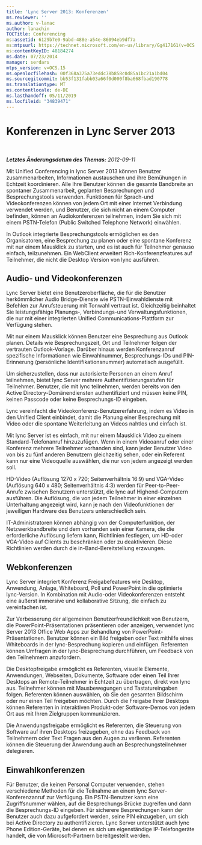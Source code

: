 ```yaml
---
title: 'Lync Server 2013: Konferenzen'
ms.reviewer: ''
ms.author: v-lanac
author: lanachin
TOCTitle: Conferencing
ms:assetid: 6129b7e0-9abd-488e-a54e-86094eb9df7a
ms:mtpsurl: https://technet.microsoft.com/en-us/library/Gg417161(v=OCS.15)
ms:contentKeyID: 48184274
ms.date: 07/23/2014
manager: serdars
mtps_version: v=OCS.15
ms.openlocfilehash: 00f368a375a73eddc78b858c0d85a1bc21a1bd04
ms.sourcegitcommit: bb53f131fabb03a66f0d000f8ba668fbad190778
ms.translationtype: MT
ms.contentlocale: de-DE
ms.lasthandoff: 05/11/2019
ms.locfileid: "34839471"
---
```

<div data-xmlns="http://www.w3.org/1999/xhtml">

<div class="topic" data-xmlns="http://www.w3.org/1999/xhtml" data-msxsl="urn:schemas-microsoft-com:xslt" data-cs="http://msdn.microsoft.com/en-us/">

<div data-asp="http://msdn2.microsoft.com/asp">

# <a name="conferencing-in-lync-server-2013"></a>Konferenzen in Lync Server 2013

</div>

<div id="mainSection">

<div id="mainBody">

<span> </span>

_**Letztes Änderungsdatum des Themas:** 2012-09-11_

Mit Unified Conferencing in lync Server 2013 können Benutzer zusammenarbeiten, Informationen austauschen und ihre Bemühungen in Echtzeit koordinieren. Alle Ihre Benutzer können die gesamte Bandbreite an spontaner Zusammenarbeit, geplanten Besprechungen und Besprechungstools verwenden. Funktionen für Sprach-und Videokonferenzen können von jedem Ort mit einer Internet Verbindung verwendet werden, und Benutzer, die sich nicht an einem Computer befinden, können an Audiokonferenzen teilnehmen, indem Sie sich mit einem PSTN-Telefon (Public Switched Telephone Network) einwählen.

In Outlook integrierte Besprechungstools ermöglichen es den Organisatoren, eine Besprechung zu planen oder eine spontane Konferenz mit nur einem Mausklick zu starten, und es ist auch für Teilnehmer genauso einfach, teilzunehmen. Ein WebClient erweitert Rich-Konferenzfeatures auf Teilnehmer, die nicht die Desktop Version von lync ausführen.

<div>

## <a name="audio-and-video-conferencing"></a>Audio- und Videokonferenzen

Lync Server bietet eine Benutzeroberfläche, die für die Benutzer herkömmlicher Audio Bridge-Dienste wie PSTN-Einwahldienste mit Befehlen zur Anrufsteuerung mit Tonwahl vertraut ist. Gleichzeitig beinhaltet Sie leistungsfähige Planungs-, Verbindungs-und Verwaltungsfunktionen, die nur mit einer integrierten Unified Communications-Plattform zur Verfügung stehen.

Mit nur einem Mausklick können Benutzer eine Besprechung aus Outlook planen. Details wie Besprechungszeit, Ort und Teilnehmer folgen der vertrauten Outlook-Vorlage. Darüber hinaus werden Konferenzanruf spezifische Informationen wie Einwahlnummer, Besprechungs-IDs und PIN-Erinnerung (persönliche Identifikationsnummer) automatisch ausgefüllt.

Um sicherzustellen, dass nur autorisierte Personen an einem Anruf teilnehmen, bietet lync Server mehrere Authentifizierungsstufen für Teilnehmer. Benutzer, die mit lync teilnehmen, werden bereits von den Active Directory-Domänendiensten authentifiziert und müssen keine PIN, keinen Passcode oder keine Besprechungs-ID eingeben.

Lync vereinfacht die Videokonferenz-Benutzererfahrung, indem es Video in den Unified Client einbindet, damit die Planung einer Besprechung mit Video oder die spontane Weiterleitung an Videos nahtlos und einfach ist.

Mit lync Server ist es einfach, mit nur einem Mausklick Video zu einem Standard-Telefonanruf hinzuzufügen. Wenn in einem Videoanruf oder einer Konferenz mehrere Teilnehmer vorhanden sind, kann jeder Benutzer Video von bis zu fünf anderen Benutzern gleichzeitig sehen, oder ein Referent kann nur eine Videoquelle auswählen, die nur von jedem angezeigt werden soll.

HD-Video (Auflösung 1270 x 720; Seitenverhältnis 16:9) und VGA-Video (Auflösung 640 x 480; Seitenverhältnis 4:3) werden für Peer-to-Peer-Anrufe zwischen Benutzern unterstützt, die lync auf Highend-Computern ausführen. Die Auflösung, die von jedem Teilnehmer in einer einzelnen Unterhaltung angezeigt wird, kann je nach den Videofunktionen der jeweiligen Hardware des Benutzers unterschiedlich sein.

IT-Administratoren können abhängig von der Computerfunktion, der Netzwerkbandbreite und dem vorhanden sein einer Kamera, die die erforderliche Auflösung liefern kann, Richtlinien festlegen, um HD-oder VGA-Video auf Clients zu beschränken oder zu deaktivieren. Diese Richtlinien werden durch die in-Band-Bereitstellung erzwungen.

</div>

<div>

## <a name="web-conferencing"></a>Webkonferenzen

Lync Server integriert Konferenz Freigabefeatures wie Desktop, Anwendung, Anlage, Whiteboard, Poll und PowerPoint in die optimierte lync-Version. In Kombination mit Audio-oder Videokonferenzen entsteht eine äußerst immersive und kollaborative Sitzung, die einfach zu vereinfachen ist.

Zur Verbesserung der allgemeinen Benutzerfreundlichkeit von Benutzern, die PowerPoint-Präsentationen präsentieren oder anzeigen, verwendet lync Server 2013 Office Web Apps zur Behandlung von PowerPoint-Präsentationen. Benutzer können ein Bild freigeben oder Text mithilfe eines Whiteboards in der lync-Besprechung kopieren und einfügen. Referenten können Umfragen in der lync-Besprechung durchführen, um Feedback von den Teilnehmern anzufordern.

Die Desktopfreigabe ermöglicht es Referenten, visuelle Elemente, Anwendungen, Webseiten, Dokumente, Software oder einen Teil Ihrer Desktops an Remote-Teilnehmer in Echtzeit zu übertragen, direkt von lync aus. Teilnehmer können mit Mausbewegungen und Tastatureingaben folgen. Referenten können auswählen, ob Sie den gesamten Bildschirm oder nur einen Teil freigeben möchten. Durch die Freigabe Ihrer Desktops können Referenten in interaktiven Produkt-oder Software-Demos von jedem Ort aus mit Ihren Zielgruppen kommunizieren.

Die Anwendungsfreigabe ermöglicht es Referenten, die Steuerung von Software auf ihren Desktops freizugeben, ohne das Feedback von Teilnehmern oder Text Fragen aus den Augen zu verlieren. Referenten können die Steuerung der Anwendung auch an Besprechungsteilnehmer delegieren.

</div>

<div>

## <a name="dial-in-conferencing"></a>Einwahlkonferenzen

Für Benutzer, die keinen Personal Computer verwenden, stehen verschiedene Methoden für die Teilnahme an einem lync Server-Konferenzanruf zur Verfügung. Ein PSTN-Benutzer kann eine Zugriffsnummer wählen, auf die Besprechungs Brücke zugreifen und dann die Besprechungs-ID eingeben. Für sicherere Besprechungen kann der Benutzer auch dazu aufgefordert werden, seine PIN einzugeben, um sich bei Active Directory zu authentifizieren. Lync Server unterstützt auch lync Phone Edition-Geräte, bei denen es sich um eigenständige IP-Telefongeräte handelt, die von Microsoft-Partnern bereitgestellt werden.

</div>

</div>

<span> </span>

</div>

</div>

</div>

